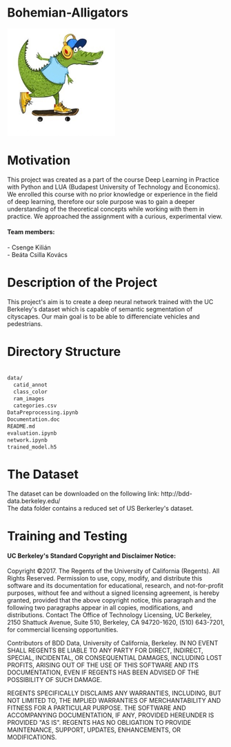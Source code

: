 # Bohemian-Alligators
<img src="logo.jpg"  height="250" width="250" align="middle"> 

<h1>Motivation</h1>
This project was created as a part of the course  Deep Learning in Practice with Python and LUA (Budapest University of Technology and Economics). We enrolled this course with no prior knowledge or experience in the field of deep learning, therefore our sole purpose was to gain a deeper understanding of the theoretical concepts while working with them in practice. We approached the assignment with a curious, experimental view.

<h4>Team members:</h4>
- Csenge Kilián<br>
- Beáta Csilla Kovács<br>

<h1>Description of the Project</h1>
This project's aim is to create a deep neural network trained with the UC Berkeley's dataset which is capable of semantic segmentation of cityscapes. Our main goal is to be able to differenciate vehicles and pedestrians.

<h1>Directory Structure</h1>

<pre><code>
data/
  catid_annot
  class_color
  ram_images
  categories.csv
DataPreprocessing.ipynb
Documentation.doc
README.md
evaluation.ipynb
network.ipynb
trained_model.h5
</code></pre>


<h1>The Dataset</h1>
The dataset can be downloaded on the following link: http://bdd-data.berkeley.edu/ <br>
The data folder contains a reduced set of US Berkerley's dataset.

<h1>Training and Testing</h1>


<h4>UC Berkeley's Standard Copyright and Disclaimer Notice:</h4>

Copyright ©2017. The Regents of the University of California (Regents). All Rights Reserved. Permission to use, copy, modify, and
distribute this software and its documentation for educational, research, and not-for-profit purposes, without fee and without a
signed licensing agreement, is hereby granted, provided that the above copyright notice, this paragraph and the following two paragraphs appear in all copies, modifications, and distributions. Contact The Office of Technology Licensing, UC Berkeley, 2150 Shattuck Avenue, Suite 510, Berkeley, CA 94720-1620, (510) 643-7201, for commercial licensing opportunities.

Contributors of BDD Data, University of California, Berkeley. 
IN NO EVENT SHALL REGENTS BE LIABLE TO ANY PARTY FOR DIRECT, INDIRECT, SPECIAL, INCIDENTAL, OR CONSEQUENTIAL DAMAGES, INCLUDING LOST PROFITS, ARISING OUT OF THE USE OF THIS SOFTWARE AND ITS DOCUMENTATION, EVEN IF REGENTS HAS BEEN ADVISED OF THE POSSIBILITY OF SUCH DAMAGE.

REGENTS SPECIFICALLY DISCLAIMS ANY WARRANTIES, INCLUDING, BUT NOT LIMITED TO, THE IMPLIED WARRANTIES OF MERCHANTABILITY AND FITNESS FOR A PARTICULAR PURPOSE. THE SOFTWARE AND ACCOMPANYING DOCUMENTATION, IF ANY, PROVIDED HEREUNDER IS PROVIDED "AS IS". REGENTS HAS NO OBLIGATION TO PROVIDE MAINTENANCE, SUPPORT, UPDATES, ENHANCEMENTS, OR MODIFICATIONS.
